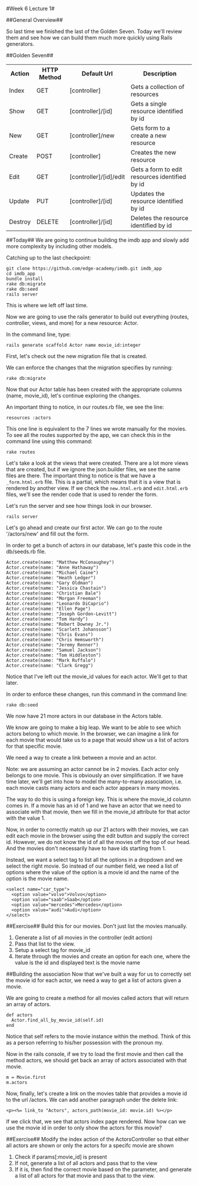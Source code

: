#Week 6 Lecture 1#

##General Overview##

So last time we finished the last of the Golden Seven. Today we'll review them and see how we can build them much more quickly using Rails generators.

##Golden Seven##

<table>
<tbody>
<tr>
<th>Action </th>
<th>HTTP Method </th>
<th>Default Url </th>
<th>Description </th>
</tr>
<tr>
<td><a name="actionIndex"></a>Index </td>
<td>GET </td>
<td>[controller] </td>
<td>Gets a collection of resources </td>
</tr>
<tr>
<td><a name="actionShow"></a>Show </td>
<td>GET </td>
<td>[controller]/[id] </td>
<td>Gets a single resource identified by id </td>
</tr>
<tr>
<td><a name="actionNew"></a>New </td>
<td>GET </td>
<td>[controller]/new </td>
<td>Gets form to a create a new resource </td>
</tr>
<tr>
<td><a name="actionCreate"></a>Create </td>
<td>POST </td>
<td>[controller] </td>
<td>Creates the new resource </td>
</tr>
<tr>
<td><a name="actionEdit"></a>Edit </td>
<td>GET </td>
<td>[controller]/[id]/edit </td>
<td>Gets a form to edit resources identified by id </td>
</tr>

<tr>
<td><a name="actionUpdate"></a>Update </td>
<td>PUT </td>
<td>[controller]/[id] </td>
<td>Updates the resource identified by id </td>
</tr>
<tr>
<td><a name="actionDestroy"></a>Destroy </td>
<td>DELETE </td>
<td>[controller]/[id] </td>
<td>Deletes the resource identified by id </td>
</tr>
</tbody>
</table>

##Today##
We are going to continue building the imdb app and slowly add more complexity by including other models.

Catching up to the last checkpoint:
```
git clone https://github.com/edge-academy/imdb.git imdb_app
cd imdb_app
bundle install
rake db:migrate
rake db:seed
rails server
```

This is where we left off last time.

Now we are going to use the rails generator to build out everything (routes, controller, views, and more) for a new resource: Actor.

In the command line, type:
```
rails generate scaffold Actor name movie_id:integer
```

First, let's check out the new migration file that is created.

We can enforce the changes that the migration specifies by running:
```
rake db:migrate
```
Now that our Actor table has been created with the appropriate columns (name, movie_id), let's continue exploring the changes.

An important thing to notice, in our routes.rb file, we see the line:
```
resources :actors
```
This one line is equivalent to the 7 lines we wrote manually for the movies.
To see all the routes supported by the app, we can check this in the command line using this command:
```
rake routes
```

Let's take a look at the views that were created. There are a lot more views that are created, but if we ignore the json.builder files, we see the same files are there. The important thing to notice is that we have a `_form.html.erb` file. This is a partial, which means that it is a view that is rendered by another view. If we check the `new.html.erb` and `edit.html.erb` files, we'll see the render code that is used to render the form.

Let's run the server and see how things look in our browser.

```
rails server
```

Let's go ahead and create our first actor. We can go to the route '/actors/new' and fill out the form.

In order to get a bunch of actors in our database, let's paste this code in the db/seeds.rb file.
```
Actor.create(name: "Matthew McConaughey")
Actor.create(name: "Anne Hathaway")
Actor.create(name: "Michael Caine")
Actor.create(name: "Heath Ledger")
Actor.create(name: "Gary Oldman")
Actor.create(name: "Jessica Chastain")
Actor.create(name: "Christian Bale")
Actor.create(name: "Morgan Freeman")
Actor.create(name: "Leonardo DiCaprio")
Actor.create(name: "Ellen Page")
Actor.create(name: "Joseph Gordon-Levitt")
Actor.create(name: "Tom Hardy")
Actor.create(name: "Robert Downey Jr.")
Actor.create(name: "Scarlett Johansson")
Actor.create(name: "Chris Evans")
Actor.create(name: "Chris Hemsworth")
Actor.create(name: "Jeremy Renner")
Actor.create(name: "Samuel Jackson")
Actor.create(name: "Tom Hiddleston")
Actor.create(name: "Mark Ruffalo")
Actor.create(name: "Clark Gregg")
```

Notice that I've left out the movie_id values for each actor. We'll get to that later.

In order to enforce these changes, run this command in the command line:
```
rake db:seed
```
We now have 21 more actors in our database in the Actors table.

We know are going to make a big leap. We want to be able to see which actors belong to which movie. In the browser, we can imagine a link for each movie that would take us to a page that would show us a list of actors for that specific movie.

We need a way to create a link between a movie and an actor.

Note: we are assuming an actor cannot be in 2 movies. Each actor only belongs to one movie. This is obviously an over simplification. If we have time later, we'll get into how to model the many-to-many association, i.e. each movie casts many actors and each actor appears in many movies.

The way to do this is using a foreign key. This is where the movie_id column comes in. If a movie has an id of 1 and we have an actor that we need to associate with that movie, then we fill in the movie_id attribute for that actor with the value 1.

Now, in order to correctly match up our 21 actors with their movies, we can edit each movie in the browser using the edit button and supply the correct id. However, we do not know the id of all the movies off the top of our head. And the movies don't necessarily have to have ids starting from 1.

Instead, we want a select tag to list all the options in a dropdown and we select the right movie. So instead of our number field, we need a list of options where the value of the option is a movie id and the name of the option is the movie name.

```
<select name="car_type">
  <option value="volvo">Volvo</option>
  <option value="saab">Saab</option>
  <option value="mercedes">Mercedes</option>
  <option value="audi">Audi</option>
</select>
```

##Exercise##
Build this for our movies. Don't just list the movies manually.
1. Generate a list of all movies in the controller (edit action)
2. Pass that list to the view.
3. Setup a select tag for movie_id
4. Iterate through the movies and create an option for each one, where the value is the id and displayed text is the movie name

##Building the association
Now that we've built a way for us to correctly set the movie id for each actor, we need a way to get a list of actors given a movie.

We are going to create a method for all movies called actors that will return an array of actors.

```
def actors
  Actor.find_all_by_movie_id(self.id)
end
```
Notice that self refers to the movie instance within the method. Think of this as a person referring to his/her possession with the pronoun my.

Now in the rails console, if we try to load the first movie and then call the method actors, we should get back an array of actors associated with that movie.
```
m = Movie.first
m.actors
```

Now, finally, let's create a link on the movies table that provides a movie id to the url /actors. We can add another paragraph under the delete link:
```
<p><%= link_to "Actors", actors_path(movie_id: movie.id) %></p>
```

If we click that, we see that actors index page rendered. Now how can we use the movie id in order to only show the actors for this movie?

##Exercise##
Modify the index action of the ActorsController so that either all actors are shown or only the actors for a specifc movie are shown
1. Check if params[:movie_id] is present
2. If not, generate a list of all actors and pass that to the view
3. If it is, then find the correct movie based on the parameter, and generate a list of all actors for that movie and pass that to the view.
